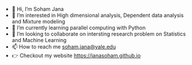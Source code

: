 - 👋 Hi, I’m Soham Jana
- 👀 I’m interested in High dimensional analysis, Dependent data analysis and Mixture modeling
- 🌱 I’m currently learning parallel computing with Python
- 💞️ I’m looking to collaborate on intersting research problem on Statistics and Machine Learning
- 📫 How to reach me soham.jana@yale.edu
- :point_right: Checkout my website https://janasoham.github.io

<!---
janasoham/janasoham is a ✨ special ✨ repository because its `README.md` (this file) appears on your GitHub profile.
You can click the Preview link to take a look at your changes.
--->
